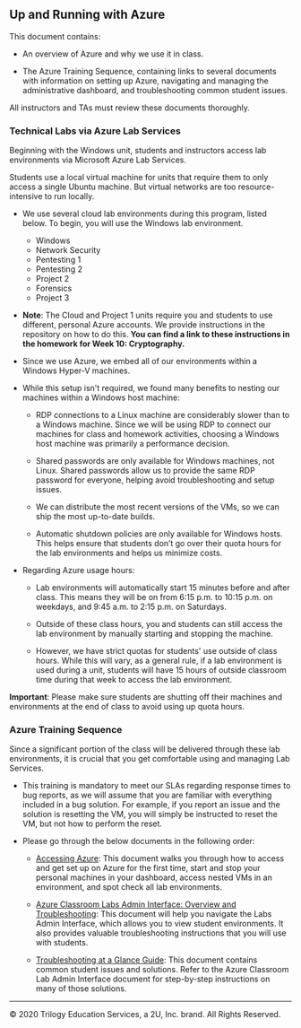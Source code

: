 ## Up and Running with Azure

This document contains:

* An overview of Azure and why we use it in class.

* The Azure Training Sequence, containing links to several documents with information on setting up Azure, navigating and managing the administrative dashboard, and troubleshooting common student issues.

All instructors and TAs must review these documents thoroughly.


### Technical Labs via Azure Lab Services

Beginning with the Windows unit, students and instructors access lab environments via Microsoft Azure Lab Services. 

Students use a local virtual machine for units that require them to only access a single Ubuntu machine. But virtual networks are too resource-intensive to run locally.

* We use several cloud lab environments during this program, listed below. To begin, you will use the Windows lab environment.
  * Windows
  * Network Security
  * Pentesting 1
  * Pentesting 2
  * Project 2
  * Forensics
  * Project 3

* **Note**: The Cloud and Project 1 units require you and students to use different, personal Azure accounts. We provide instructions in the repository on how to do this. **You can find a link to these instructions in the homework for Week 10: Cryptography.**

* Since we use Azure, we embed all of our environments within a Windows Hyper-V machines.

* While this setup isn't required, we found many benefits to nesting our machines within a Windows host machine:
  * RDP connections to a Linux machine are considerably slower than to a Windows machine. Since we will be using RDP to connect our machines for class and homework activities, choosing  a Windows host machine was primarily a performance decision.

  * Shared passwords are only available for Windows machines, not Linux. Shared passwords allow us to provide the same RDP password for everyone, helping avoid troubleshooting and setup issues.

  * We can distribute the most recent versions of the VMs, so we can ship the most up-to-date builds.

  * Automatic shutdown policies are only available for Windows hosts. This helps ensure that students don’t go over their quota hours for the lab environments and helps us minimize costs.

* Regarding Azure usage hours:
  * Lab environments will automatically start 15 minutes before and after class. This means they will be on from 6:15 p.m. to 10:15 p.m. on weekdays, and 9:45 a.m. to 2:15 p.m. on Saturdays.

  * Outside of these class hours, you and students can still access the lab environment by manually starting and stopping the machine.

  * However, we have strict quotas for students' use outside of class hours. While this will vary, as a general rule, if a lab environment is used during a unit, students will have 15 hours of outside classroom time during that week to access the lab environment.

**Important**: Please make sure students are shutting off their machines and environments at the end of class to avoid using up quota hours.

### Azure Training Sequence

Since a significant portion of the class will be delivered through these lab environments, it is crucial that you get comfortable using and managing Lab Services.

* This training is mandatory to meet our SLAs regarding response times to bug reports, as we will assume that you are familiar with everything included in a bug solution. For example, if you report an issue and the solution is resetting the VM, you will simply be instructed to reset the VM, but not how to perform the reset.

* Please go through the below documents in the following order:
  * [Accessing Azure](https://docs.google.com/document/d/1jGUIBXh2C7dVsCqVkFo9MqwYLKh97g1uX3cpASZoXWs/edit): This document walks you through how to access and get set up on Azure for the first time, start and stop your personal machines in your dashboard, access nested VMs in an environment, and spot check all lab environments.

  * [Azure Classroom Labs Admin Interface: Overview and Troubleshooting](https://docs.google.com/document/d/1Jg2agb7JLe5QXMqk-GMLdKBZS-0lNAjDNDeeNtRVK6k/edit): This document will help you navigate the Labs Admin Interface, which allows you to view student environments. It also provides valuable troubleshooting instructions that you will use with students.

  * [Troubleshooting at a Glance Guide](https://docs.google.com/document/d/11ihpGOpp8WX42g9y_sTliEjt95DRPwXdsyzZmqn9V_0/edit?ts=5e707598): This document contains common student issues and solutions. Refer to the Azure Classroom Lab Admin Interface document for step-by-step instructions on many of those solutions.


---
© 2020 Trilogy Education Services, a 2U, Inc. brand. All Rights Reserved.
